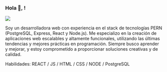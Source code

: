 ### Hola 👋, !
![](https://res.cloudinary.com/dj8p0rdxn/image/upload/v1674944898/yyx3yoctja6anyd4rhr2.png)

Soy un desarrolladora web con experiencia en el stack de tecnologías PERN (PostgreSQL, Express, React y Node.js). Me especializo en la creación de aplicaciones web escalables y altamente funcionales, utilizando las últimas tendencias y mejores prácticas en programación. Siempre busco aprender y mejorar, y estoy comprometido a proporcionar soluciones  creativas y de calidad. 

Habilidades:  REACT / JS / HTML / CSS / NODE /  PostgreSQL 





